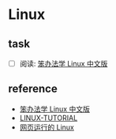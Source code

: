 # Linux

## task

- [ ] 阅读: [笨办法学 Linux 中文版](https://dunwu.github.io/linux-tutorial/)

## reference

- [笨办法学 Linux 中文版](https://dunwu.github.io/linux-tutorial/)
- [LINUX-TUTORIAL](https://wizardforcel.gitbooks.io/llthw/content/)
- [网页运行的 Linux](https://bellard.org/jslinux/vm.html?url=https://bellard.org/jslinux/buildroot-x86.cfg)
